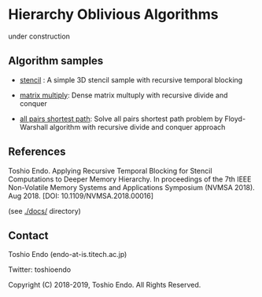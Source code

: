 # Hierarchy Oblivious Algorithms

under construction

## Algorithm samples

* [stencil](./algos/stencil) : A simple 3D stencil sample with recursive temporal blocking

* [matrix multiply](./algos/matmul): Dense matrix multuply with recursive divide and conquer

* [all pairs shortest path](./algos/apsp): Solve all pairs shortest path problem by Floyd-Warshall algorithm with recursive divide and conquer approach



## References

Toshio Endo. Applying Recursive Temporal Blocking for Stencil Computations to Deeper Memory Hierarchy. In proceedings of the 7th IEEE Non-Volatile Memory Systems and Applications Symposium (NVMSA 2018). Aug 2018. 
[DOI: 10.1109/NVMSA.2018.00016]

(see [./docs/](./docs/) directory)

## Contact

Toshio Endo (endo-at-is.titech.ac.jp)

Twitter: toshioendo

Copyright (C) 2018-2019, Toshio Endo. All Rights Reserved.
